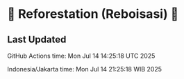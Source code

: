 
# 🌳 Reforestation (Reboisasi) 🌲

## Last Updated

GitHub Actions time: Mon Jul 14 14:25:18 UTC 2025

Indonesia/Jakarta time: Mon Jul 14 21:25:18 WIB 2025
